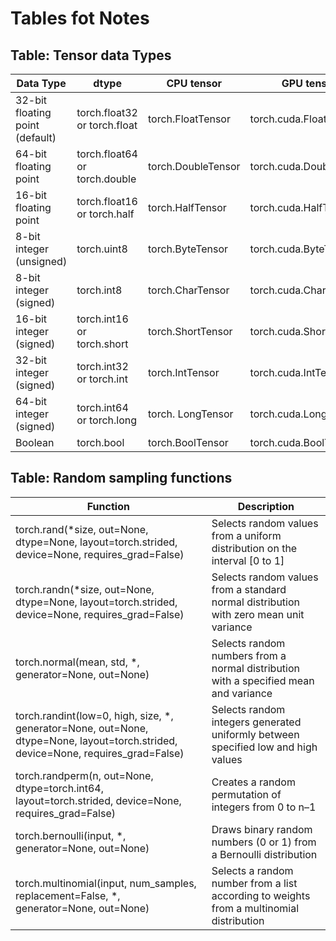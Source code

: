 # Tables fot Notes

## Table: Tensor data Types

| Data Type                       | dtype                         | CPU tensor         | GPU tensor              |
| ------------------------------- | ----------------------------- | ------------------ | ----------------------- |
| 32-bit floating point (default) | torch.float32 or torch.float  | torch.FloatTensor  | torch.cuda.FloatTensor  |
| 64-bit floating point           | torch.float64 or torch.double | torch.DoubleTensor | torch.cuda.DoubleTensor |
| 16-bit floating point           | torch.float16 or torch.half   | torch.HalfTensor   | torch.cuda.HalfTensor   |
| 8-bit integer (unsigned)        | torch.uint8                   | torch.ByteTensor   | torch.cuda.ByteTensor   |
| 8-bit integer (signed)          | torch.int8                    | torch.CharTensor   | torch.cuda.CharTensor   |
| 16-bit integer (signed)         | torch.int16 or torch.short    | torch.ShortTensor  | torch.cuda.ShortTensor  |
| 32-bit integer (signed)         | torch.int32 or torch.int      | torch.IntTensor    | torch.cuda.IntTensor    |
| 64-bit integer (signed)         | torch.int64 or torch.long     | torch. LongTensor  | torch.cuda.LongTensor   |
| Boolean                         | torch.bool                    | torch.BoolTensor   | torch.cuda.BoolTensor   |

## Table: Random sampling functions
| Function                                                                                                                          | Description                                                                              |
| --------------------------------------------------------------------------------------------------------------------------------- | ---------------------------------------------------------------------------------------- |
| torch.rand(*size, out=None, dtype=None, layout=torch.strided, device=None, requires_grad=False)                                   | Selects random values from a uniform distribution on the interval [0 to 1]               |
| torch.randn(*size, out=None, dtype=None, layout=torch.strided, device=None, requires_grad=False)                                  | Selects random values from a standard normal distribution with zero mean unit variance   |
| torch.normal(mean, std, *, generator=None, out=None)                                                                              | Selects random numbers from a normal distribution with a specified mean and variance     |
| torch.randint(low=0, high, size, *, generator=None, out=None, dtype=None, layout=torch.strided, device=None, requires_grad=False) | Selects random integers generated uniformly between specified low and high values        |
| torch.randperm(n, out=None, dtype=torch.int64, layout=torch.strided, device=None, requires_grad=False)                            | Creates a random permutation of integers from 0 to n–1                                   |
| torch.bernoulli(input, *, generator=None, out=None)                                                                               | Draws binary random numbers (0 or 1) from a Bernoulli distribution                       |
| torch.multinomial(input, num_samples, replacement=False, *, generator=None, out=None)                                             | Selects a random number from a list according to weights from a multinomial distribution |
